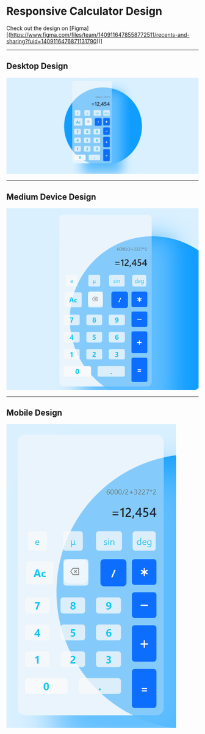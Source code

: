# Responsive Calculator Design

Check out the design on [Figma][(https://www.figma.com/files/team/1409116478558772511/recents-and-sharing?fuid=1409116476871131790))]

---

## Desktop Design  
![Desktop Calculator Design](img/DEMO.jpeg)

---

## Medium Device Design  
![Medium Device Calculator Design](img/medium.png)

---

## Mobile Design  
![Mobile Calculator Design](img/mobile.png)

